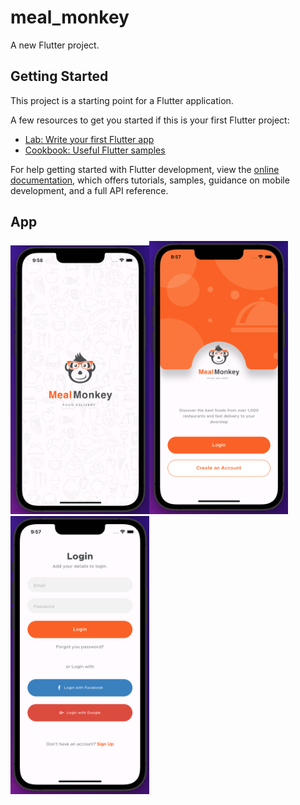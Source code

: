 # meal_monkey

A new Flutter project.

## Getting Started

This project is a starting point for a Flutter application.

A few resources to get you started if this is your first Flutter project:

- [Lab: Write your first Flutter app](https://docs.flutter.dev/get-started/codelab)
- [Cookbook: Useful Flutter samples](https://docs.flutter.dev/cookbook)

For help getting started with Flutter development, view the
[online documentation](https://docs.flutter.dev/), which offers tutorials,
samples, guidance on mobile development, and a full API reference.

## App

<img src="https://github.com/MutluClkn/meal_monkey/blob/main/documents/startup.png " width="222"><img src="https://github.com/MutluClkn/meal_monkey/blob/main/documents/welcome.png " width="222"><img src="https://github.com/MutluClkn/meal_monkey/blob/main/documents/login.png " width="222">

